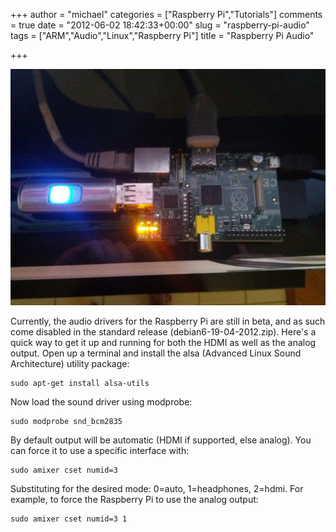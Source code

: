 +++
author = "michael"
categories = ["Raspberry Pi","Tutorials"]
comments = true
date = "2012-06-02 18:42:33+00:00"
slug = "raspberry-pi-audio"
tags = ["ARM","Audio","Linux","Raspberry Pi"]
title = "Raspberry Pi Audio"

+++

![](/img/pi-usb-drive.jpg)

Currently, the audio drivers for the Raspberry Pi are still in beta, and as such come disabled in the standard release (debian6-19-04-2012.zip). Here's a quick way to get it up and running for both the HDMI as well as the analog output. Open up a terminal and install the alsa (Advanced Linux Sound Architecture) utility package:

```
sudo apt-get install alsa-utils
```

Now load the sound driver using modprobe:

```
sudo modprobe snd_bcm2835
```

By default output will be automatic (HDMI if supported, else analog). You can force it to use a specific interface with:

```
sudo amixer cset numid=3
```

Substituting <n> for the desired mode: 0=auto, 1=headphones, 2=hdmi. For example, to force the Raspberry Pi to use the analog output:

```
sudo amixer cset numid=3 1
```

